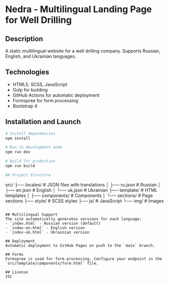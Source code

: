 # Nedra - Multilingual Landing Page for Well Drilling

## Description
A static multilingual website for a well drilling company. Supports Russian, English, and Ukrainian languages.

## Technologies
- HTML5, SCSS, JavaScript
- Gulp for building
- GitHub Actions for automatic deployment
- Formspree for form processing
- Bootstrap 4

## Installation and Launch

```bash
# Install dependencies
npm install

# Run in development mode
npm run dev

# Build for production
npm run build

## Project Structure

```
src/
├── locales/          # JSON files with translations
│   ├── ru.json       # Russian
│   ├── en.json       # English
│   └── uk.json       # Ukrainian
├── template/         # HTML templates
│   ├── components/   # Components
│   └── sections/     # Page sections
├── style/           # SCSS styles
├── js/              # JavaScript
└── img/             # Images
```

## Multilingual Support
The site automatically generates versions for each language:
- `index.html` - Russian version (default)
- `index-en.html` - English version
- `index-uk.html` - Ukrainian version

## Deployment
Automatic deployment to GitHub Pages on push to the `main` branch.

## Forms
Formspree is used for form processing. Configure your endpoint in the `src/template/components/form.html` file.

## License
ISC
